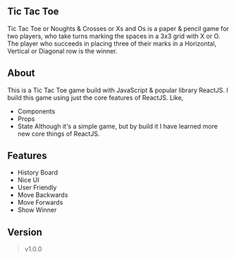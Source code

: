 ## Tic Tac Toe
Tic Tac Toe or Noughts & Crosses or Xs and Os is a paper & pencil game for two players, who take turns marking the spaces in a 3x3 grid with X or O. The player who succeeds in placing three of their marks in a Horizontal, Vertical or Diagonal row is the winner.


## About
This is a Tic Tac Toe game build with JavaScript & popular library ReactJS. I build this game using just the core features of ReactJS. Like, 
- Components
- Props
- State
Although it's a simple game, but by build it I have learned more new core things of ReactJS.

## Features
- History Board
- Nice UI
- User Friendly
- Move Backwards
- Move Forwards
- Show Winner

## Version
> v1.0.0

